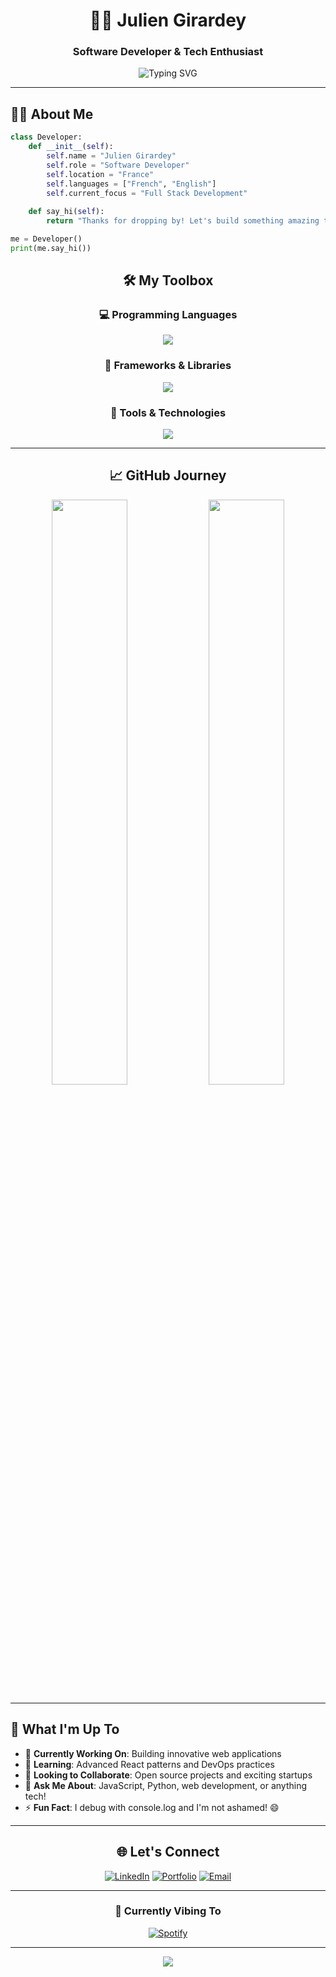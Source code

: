 <div align="center">
  
# 👨‍💻 Julien Girardey

### Software Developer & Tech Enthusiast

<img src="https://readme-typing-svg.herokuapp.com?font=Fira+Code&weight=500&size=25&pause=1000&color=FF6B6B&center=true&vCenter=true&width=435&lines=Welcome+to+my+GitHub!;Building+amazing+software;Always+coding+something+new;Let's+create+together!" alt="Typing SVG" />

</div>

---

## 🧑‍💻 About Me

```python
class Developer:
    def __init__(self):
        self.name = "Julien Girardey"
        self.role = "Software Developer"
        self.location = "France"
        self.languages = ["French", "English"]
        self.current_focus = "Full Stack Development"
    
    def say_hi(self):
        return "Thanks for dropping by! Let's build something amazing together 🚀"

me = Developer()
print(me.say_hi())
```

<div align="center">

## 🛠️ My Toolbox

### 💻 Programming Languages
<img src="https://skillicons.dev/icons?i=python,js,ts,c,html,css" />

### 🚀 Frameworks & Libraries
<img src="https://skillicons.dev/icons?i=react,nodejs,express,flask" />

### 🔧 Tools & Technologies
<img src="https://skillicons.dev/icons?i=git,docker,linux,vscode,mongodb,postgres" />

</div>

---

<div align="center">

## 📈 GitHub Journey

<img width="49%" src="https://github-readme-stats.vercel.app/api?username=JulienGirardey&show_icons=true&theme=radical&hide_border=true" />
<img width="49%" src="https://github-readme-streak-stats.herokuapp.com/?user=JulienGirardey&theme=radical&hide_border=true" />

</div>

---

## 🎯 What I'm Up To

- 🔭 **Currently Working On**: Building innovative web applications
- 🌱 **Learning**: Advanced React patterns and DevOps practices
- 👯 **Looking to Collaborate**: Open source projects and exciting startups
- 💬 **Ask Me About**: JavaScript, Python, web development, or anything tech!
- ⚡ **Fun Fact**: I debug with console.log and I'm not ashamed! 😄

---

<div align="center">

## 🌐 Let's Connect

[![LinkedIn](https://img.shields.io/badge/LinkedIn-%230077B5.svg?style=for-the-badge&logo=linkedin&logoColor=white)](https://www.linkedin.com/in/julien-girardey-820697252/)
[![Portfolio](https://img.shields.io/badge/Portfolio-%23000000.svg?style=for-the-badge&logo=firefox&logoColor=#FF7139)](https://your-portfolio.com)
[![Email](https://img.shields.io/badge/Email-D14836?style=for-the-badge&logo=gmail&logoColor=white)](mailto:juliengirardey2@gmail.com)

---

### 🎵 Currently Vibing To
[![Spotify](https://novatorem.vercel.app/api/spotify)](https://open.spotify.com/user/your-spotify-username)

---

<img src="https://capsule-render.vercel.app/api?type=waving&color=gradient&height=100&section=footer"/>

</div>
